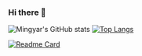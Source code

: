 ### Hi there 👋
![Mingyar's GitHub stats](https://github-readme-stats.vercel.app/api?username=mingyar&theme=calm&show_icons=true)
[![Top Langs](https://github-readme-stats.vercel.app/api/top-langs/?username=mingyar&theme=calm&show_icons=true&layout=compact)](https://github.com/mingyar/github-readme-stats)

[![Readme Card](https://github-readme-stats.vercel.app/api/pin/?username=mingyar&repo=elxr_yt_wb_scrpr)](https://github.com/mingyar/github-readme-stats)
<!--
**mingyar/mingyar** is a ✨ _special_ ✨ repository because its `README.md` (this file) appears on your GitHub profile.

Here are some ideas to get you started:

- 🔭 I’m currently working on ...
- 🌱 I’m currently learning ...
- 👯 I’m looking to collaborate on ...
- 🤔 I’m looking for help with ...
- 💬 Ask me about ...
- 📫 How to reach me: ...
- 😄 Pronouns: ...
- ⚡ Fun fact: ...
-->

